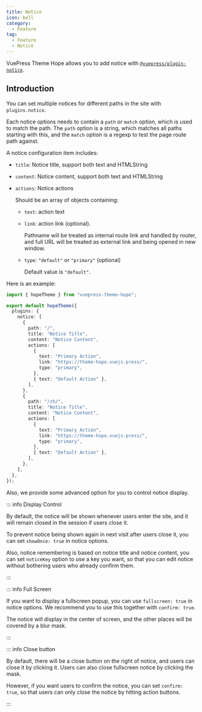 ```yaml
---
title: Notice
icon: bell
category:
  - Feature
tag:
  - Feature
  - Notice
---
```


VuePress Theme Hope allows you to add notice with [`@vuepress/plugin-notice`][notice].

<!-- more -->

## Introduction

You can set multiple notices for different paths in the site with `plugins.notice`.

Each notice options needs to contain a `path` or `match` option, which is used to match the path. The `path` option is a string, which matches all paths starting with this, and the `match` option is a regexp to test the page route path against.

A notice configuration item includes:

- `title`: Notice title, support both text and HTMLString
- `content`: Notice content, support both text and HTMLString
- `actions`: Notice actions

  Should be an array of objects containing:
  - `text`: action text
  - `link`: action link (optional).

    Pathname will be treated as internal route link and handled by router, and full URL will be treated as external link and being opened in new window.

  - `type`: `"default"` or `"primary"` (optional)

    Default value is `"default"`.

Here is an example:

```ts twoslash {5-32} title=".vuepress/theme.ts"
import { hopeTheme } from "vuepress-theme-hope";

export default hopeTheme({
  plugins: {
    notice: [
      {
        path: "/",
        title: "Notice Title",
        content: "Notice Content",
        actions: [
          {
            text: "Primary Action",
            link: "https://theme-hope.vuejs.press/",
            type: "primary",
          },
          { text: "Default Action" },
        ],
      },
      {
        path: "/zh/",
        title: "Notice Title",
        content: "Notice Content",
        actions: [
          {
            text: "Primary Action",
            link: "https://theme-hope.vuejs.press/",
            type: "primary",
          },
          { text: "Default Action" },
        ],
      },
    ],
  },
});
```

Also, we provide some advanced option for you to control notice display.

::: info Display Control

By default, the notice will be shown whenever users enter the site, and it will remain closed in the session if users close it.

To prevent notice being shown again in next visit after users close it, you can set `showOnce: true` in notice options.

Also, notice remembering is based on notice title and notice content, you can set `noticeKey` option to use a key you want, so that you can edit notice without bothering users who already confirm them.

:::

::: info Full Screen

If you want to display a fullscreen popup, you can use `fullscreen: true` in notice options. We recommend you to use this together with `confirm: true`.

The notice will display in the center of screen, and the other places will be covered by a blur mask.

:::

::: info Close button

By default, there will be a close button on the right of notice, and users can close it by clicking it. Users can also close fullscreen notice by clicking the mask.

However, if you want users to confirm the notice, you can set `confirm: true`, so that users can only close the notice by hitting action buttons.

:::

[notice]: https://ecosystem.vuejs.press/plugins/features/notice.html
